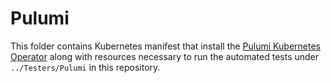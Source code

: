 # Pulumi

This folder contains Kubernetes manifest that install the [Pulumi Kubernetes Operator](https://www.pulumi.com/docs/using-pulumi/continuous-delivery/pulumi-kubernetes-operator/) along with resources necessary to run the automated tests under `../Testers/Pulumi` in this repository.

